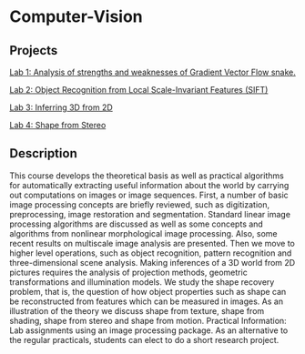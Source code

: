 # Computer-Vision

## Projects

[Lab 1: Analysis of strengths and weaknesses of Gradient Vector Flow snake.](https://github.com/PericoLedesma/Computer-Vision/blob/main/Analysis%20of%20strengths%20and%20weaknesses%20of%20Gradient%20Vector%20Flow%20snake..pdf)

[Lab 2: Object Recognition from Local Scale-Invariant Features (SIFT)](https://github.com/PericoLedesma/Computer-Vision/blob/main/Object%20Recognition%20from%20Local%20Scale-Invariant%20Features%20(SIFT).pdf)

[Lab 3: Inferring 3D from 2D](https://github.com/PericoLedesma/Computer-Vision/blob/main/Inferring%203D%20from%202D.pdf)

[Lab 4: Shape from Stereo](https://github.com/PericoLedesma/Computer-Vision/blob/main/Shape%20from%20Stereo.pdf)


## Description 

This course develops the theoretical basis as well as practical algorithms for automatically extracting useful information about the world by carrying out computations on images or image sequences. First, a number of basic image processing concepts are briefly reviewed, such as digitization, preprocessing, image restoration and segmentation. Standard linear image processing algorithms are discussed as well as some concepts and algorithms from nonlinear morphological image processing. Also, some recent results on multiscale image analysis are presented. Then we move to higher level operations, such as object recognition, pattern recognition and three-dimensional scene analysis. Making inferences of a 3D world from 2D pictures requires the analysis of projection methods, geometric transformations and illumination models. We study the shape recovery problem, that is, the question of how object properties such as shape can be reconstructed from features which can be measured in images. As an illustration of the theory we discuss shape from texture, shape from shading, shape from stereo and shape from motion. Practical Information: Lab assignments using an image processing package. As an alternative to the regular practicals, students can elect to do a short research project.
